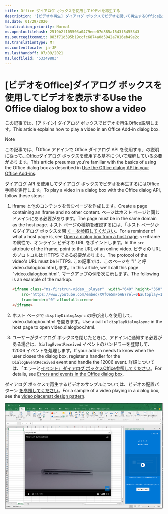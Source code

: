 ```yaml
---
title: Office ダイアログ ボックスを使用してビデオを再生する
description: '[ビデオの再生] ダイアログ ボックスでビデオを開いて再生するOffice説明します。'
ms.date: 01/29/2020
localization_priority: Normal
ms.openlocfilehash: 2519b2f105503a0479eee07d885a1543f5455343
ms.sourcegitcommit: 883f71d395b19ccfc6874a0d5942a7016eb49e2c
ms.translationtype: MT
ms.contentlocale: ja-JP
ms.lasthandoff: 07/09/2021
ms.locfileid: "53349883"
---
```

# <a name="use-the-office-dialog-box-to-show-a-video"></a><span data-ttu-id="28bd3-103">[ビデオをOffice]ダイアログ ボックスを使用してビデオを表示する</span><span class="sxs-lookup"><span data-stu-id="28bd3-103">Use the Office dialog box to show a video</span></span>

<span data-ttu-id="28bd3-104">この記事では、[アドイン] ダイアログ ボックスでビデオを再生Office説明します。</span><span class="sxs-lookup"><span data-stu-id="28bd3-104">This article explains how to play a video in an Office Add-in dialog box.</span></span>

> [!NOTE]
> <span data-ttu-id="28bd3-105">この記事では、「Office アドインで Office ダイアログ API を使用する」の説明に従って[、Office](dialog-api-in-office-add-ins.md)ダイアログ ボックスを使用する基本について理解している必要があります。</span><span class="sxs-lookup"><span data-stu-id="28bd3-105">This article presumes you're familiar with the basics of using the Office dialog box as described in [Use the Office dialog API in your Office Add-ins](dialog-api-in-office-add-ins.md).</span></span>

<span data-ttu-id="28bd3-106">ダイアログ API を使用してダイアログ ボックスでビデオを再生するにはOffice手順を実行します。</span><span class="sxs-lookup"><span data-stu-id="28bd3-106">To play a video in a dialog box with the Office dialog API, follow these steps:</span></span>

1. <span data-ttu-id="28bd3-107">iframe と他のコンテンツを含むページを作成します。</span><span class="sxs-lookup"><span data-stu-id="28bd3-107">Create a page containing an iframe and no other content.</span></span> <span data-ttu-id="28bd3-108">ページはホスト ページと同じドメインにある必要があります。</span><span class="sxs-lookup"><span data-stu-id="28bd3-108">The page must be in the same domain as the host page.</span></span> <span data-ttu-id="28bd3-109">ホスト ページの種類を確認するには、「ホスト ページからダイアログ ボックスを開 [く」を参照してください](dialog-api-in-office-add-ins.md#open-a-dialog-box-from-a-host-page)。</span><span class="sxs-lookup"><span data-stu-id="28bd3-109">For a reminder of what a host page is, see [Open a dialog box from a host page](dialog-api-in-office-add-ins.md#open-a-dialog-box-from-a-host-page).</span></span> <span data-ttu-id="28bd3-110">`src`iframe の属性で、オンライン ビデオの URL をポイントします。</span><span class="sxs-lookup"><span data-stu-id="28bd3-110">In the `src` attribute of the iframe, point to the URL of an online video.</span></span> <span data-ttu-id="28bd3-111">ビデオの URL のプロトコルは HTTPS である必要があります。</span><span class="sxs-lookup"><span data-stu-id="28bd3-111">The protocol of the video's URL must be HTTPS.</span></span> <span data-ttu-id="28bd3-112">この記事では、このページを "l" と呼video.dialogbox.htmします。</span><span class="sxs-lookup"><span data-stu-id="28bd3-112">In this article, we'll call this page "video.dialogbox.html".</span></span> <span data-ttu-id="28bd3-113">マークアップの例を次に示します。</span><span class="sxs-lookup"><span data-stu-id="28bd3-113">The following is an example of the markup.</span></span>

    ```HTML
    <iframe class="ms-firstrun-video__player"  width="640" height="360"
        src="https://www.youtube.com/embed/XVfOe5mFbAE?rel=0&autoplay=1"
        frameborder="0" allowfullscreen>
    </iframe>
    ```

2. <span data-ttu-id="28bd3-114">ホスト ページで `displayDialogAsync` の呼び出しを使用して、video.dialogbox.html を開きます。</span><span class="sxs-lookup"><span data-stu-id="28bd3-114">Use a call of `displayDialogAsync` in the host page to open video.dialogbox.html.</span></span>
3. <span data-ttu-id="28bd3-115">ユーザーがダイアログ ボックスを閉じたときに、アドインに通知する必要がある場合は、`DialogEventReceived` イベントのハンドラーを登録して、12006 イベントを処理します。</span><span class="sxs-lookup"><span data-stu-id="28bd3-115">If your add-in needs to know when the user closes the dialog box, register a handler for the `DialogEventReceived` event and handle the 12006 event.</span></span> <span data-ttu-id="28bd3-116">詳細については、「エラーと[イベント」ダイアログ ボックスOffice参照してください](dialog-handle-errors-events.md)。</span><span class="sxs-lookup"><span data-stu-id="28bd3-116">For details, see [Errors and events in the Office dialog box](dialog-handle-errors-events.md).</span></span>

<span data-ttu-id="28bd3-117">ダイアログ ボックスで再生するビデオのサンプルについては、ビデオの配置パターン [を参照してください](../design/first-run-experience-patterns.md#video-placemat)。</span><span class="sxs-lookup"><span data-stu-id="28bd3-117">For a sample of a video playing in a dialog box, see the [video placemat design pattern](../design/first-run-experience-patterns.md#video-placemat).</span></span>

![アプリの前にあるアドイン ダイアログ ボックスで再生されているビデオを示すExcel。](../images/video-placemats-dialog-open.png)
